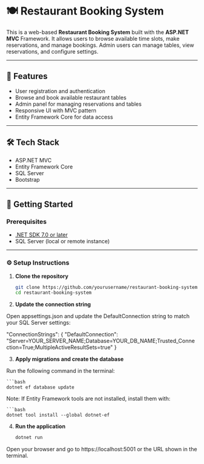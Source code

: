 # 🍽️ Restaurant Booking System

This is a web-based **Restaurant Booking System** built with the **ASP.NET MVC** Framework. It allows users to browse available time slots, make reservations, and manage bookings. Admin users can manage tables, view reservations, and configure settings.

---

## 📌 Features

- User registration and authentication
- Browse and book available restaurant tables
- Admin panel for managing reservations and tables
- Responsive UI with MVC pattern
- Entity Framework Core for data access

---

## 🛠️ Tech Stack

- ASP.NET MVC
- Entity Framework Core
- SQL Server
- Bootstrap

---

## 🚀 Getting Started

### Prerequisites

- [.NET SDK 7.0 or later](https://dotnet.microsoft.com/)
- SQL Server (local or remote instance)

---

### ⚙️ Setup Instructions

1. **Clone the repository**

   ```bash
   git clone https://github.com/yourusername/restaurant-booking-system.git
   cd restaurant-booking-system

2. **Update the connection string**

Open appsettings.json and update the DefaultConnection string to match your SQL Server settings:

"ConnectionStrings": {
  "DefaultConnection": "Server=YOUR_SERVER_NAME;Database=YOUR_DB_NAME;Trusted_Connection=True;MultipleActiveResultSets=true"
}

3. **Apply migrations and create the database**

Run the following command in the terminal:

    ```bash
    dotnet ef database update
    
Note: If Entity Framework tools are not installed, install them with:

    ```bash
    dotnet tool install --global dotnet-ef

4. **Run the application**

    ```bash
    dotnet run
    
Open your browser and go to https://localhost:5001 or the URL shown in the terminal.
